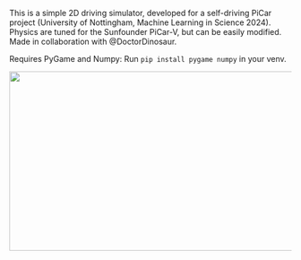 This is a simple 2D driving simulator, developed for a self-driving PiCar project (University of Nottingham, Machine Learning in Science 2024). Physics are tuned for the Sunfounder PiCar-V, but can be easily modified. Made in collaboration with @DoctorDinosaur.

Requires PyGame and Numpy: Run `pip install pygame numpy` in your venv.

<img src="https://github.com/jckpn/picar_sim/assets/14837124/ed9881c9-c938-412e-88e2-7bfd9418f02a" style="width: 550px; height: 320px;">
